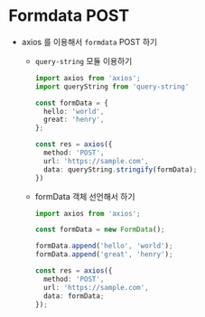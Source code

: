# Formdata POST

- axios 를 이용해서 `formdata` POST 하기
  + `query-string` 모듈 이용하기
    ```typescript
    import axios from 'axios';
    import queryString from 'query-string'

    const formData = {
      hello: 'world',
      great: 'henry',
    };

    const res = axios({
      method: 'POST',
      url: 'https://sample.com',
      data: queryString.stringify(formData);
    })

    ```

  + formData 객체 선언해서 하기
    ```typescript
    import axios from 'axios';

    const formData = new FormData();

    formData.append('hello', 'world');
    formData.append('great', 'henry');

    const res = axios({
      method: 'POST',
      url: 'https://sample.com',
      data: formData;
    });
    ```
